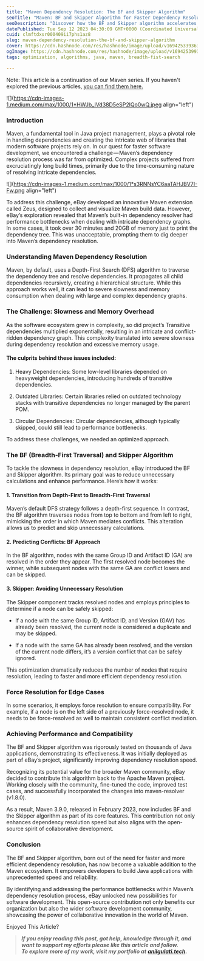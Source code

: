 ```yaml
---
title: "Maven Dependency Resolution: The BF and Skipper Algorithm"
seoTitle: "Maven: BF and Skipper Algorithm for Faster Dependency Resolution"
seoDescription: "Discover how the BF and Skipper algorithm accelerates Maven's dependency resolution process for faster builds"
datePublished: Tue Sep 12 2023 04:30:09 GMT+0000 (Coordinated Universal Time)
cuid: clmftdxsr000409ii7phs1az8
slug: maven-dependency-resolution-the-bf-and-skipper-algorithm
cover: https://cdn.hashnode.com/res/hashnode/image/upload/v1694253393630/e5bc144a-c707-459a-ba46-db2b77ea3366.png
ogImage: https://cdn.hashnode.com/res/hashnode/image/upload/v1694253993651/c7b7f58a-0f05-401a-a26c-3e50190ee376.png
tags: optimization, algorithms, java, maven, breadth-fist-search

---
```


Note: This article is a continuation of our Maven series. If you haven't explored the previous articles, [you can find them here.](https://blog.anilgulati.tech/maven-made-simple-your-guide-to-effortless-project-management)

![](https://cdn-images-1.medium.com/max/1000/1*HWJb_IVd38D5eSP2lQo0wQ.jpeg align="left")

### Introduction

Maven, a fundamental tool in Java project management, plays a pivotal role in handling dependencies and creating the intricate web of libraries that modern software projects rely on. In our quest for faster software development, we encountered a challenge — Maven’s dependency resolution process was far from optimized. Complex projects suffered from excruciatingly long build times, primarily due to the time-consuming nature of resolving intricate dependencies.

![](https://cdn-images-1.medium.com/max/1000/1*s3RNNsYC6aaTAHJBV7I-Fw.png align="left")

To address this challenge, eBay developed an innovative Maven extension called Zeus, designed to collect and visualize Maven build data. However, eBay’s exploration revealed that Maven’s built-in dependency resolver had performance bottlenecks when dealing with intricate dependency graphs. In some cases, it took over 30 minutes and 20GB of memory just to print the dependency tree. This was unacceptable, prompting them to dig deeper into Maven’s dependency resolution.

### Understanding Maven Dependency Resolution

Maven, by default, uses a Depth-First Search (DFS) algorithm to traverse the dependency tree and resolve dependencies. It propagates all child dependencies recursively, creating a hierarchical structure. While this approach works well, it can lead to severe slowness and memory consumption when dealing with large and complex dependency graphs.

### The Challenge: Slowness and Memory Overhead

As the software ecosystem grew in complexity, so did project’s Transitive dependencies multiplied exponentially, resulting in an intricate and conflict-ridden dependency graph. This complexity translated into severe slowness during dependency resolution and excessive memory usage.

#### The culprits behind these issues included:

1. Heavy Dependencies: Some low-level libraries depended on heavyweight dependencies, introducing hundreds of transitive dependencies.
    
2. Outdated Libraries: Certain libraries relied on outdated technology stacks with transitive dependencies no longer managed by the parent POM.
    
3. Circular Dependencies: Circular dependencies, although typically skipped, could still lead to performance bottlenecks.
    

To address these challenges, we needed an optimized approach.

### The BF (Breadth-First Traversal) and Skipper Algorithm

To tackle the slowness in dependency resolution, eBay introduced the BF and Skipper algorithm. Its primary goal was to reduce unnecessary calculations and enhance performance. Here’s how it works:

#### 1\. Transition from Depth-First to Breadth-First Traversal

Maven’s default DFS strategy follows a depth-first sequence. In contrast, the BF algorithm traverses nodes from top to bottom and from left to right, mimicking the order in which Maven mediates conflicts. This alteration allows us to predict and skip unnecessary calculations.

#### 2\. Predicting Conflicts: BF Approach

In the BF algorithm, nodes with the same Group ID and Artifact ID (GA) are resolved in the order they appear. The first resolved node becomes the winner, while subsequent nodes with the same GA are conflict losers and can be skipped.

#### 3\. Skipper: Avoiding Unnecessary Resolution

The Skipper component tracks resolved nodes and employs principles to determine if a node can be safely skipped:

* If a node with the same Group ID, Artifact ID, and Version (GAV) has already been resolved, the current node is considered a duplicate and may be skipped.
    
* If a node with the same GA has already been resolved, and the version of the current node differs, it’s a version conflict that can be safely ignored.
    

This optimization dramatically reduces the number of nodes that require resolution, leading to faster and more efficient dependency resolution.

### Force Resolution for Edge Cases

In some scenarios, it employs force resolution to ensure compatibility. For example, if a node is on the left side of a previously force-resolved node, it needs to be force-resolved as well to maintain consistent conflict mediation.

### Achieving Performance and Compatibility

The BF and Skipper algorithm was rigorously tested on thousands of Java applications, demonstrating its effectiveness. It was initially deployed as part of eBay’s project, significantly improving dependency resolution speed.

Recognizing its potential value for the broader Maven community, eBay decided to contribute this algorithm back to the Apache Maven project. Working closely with the community, fine-tuned the code, improved test cases, and successfully incorporated the changes into maven-resolver (v1.8.0).

As a result, Maven 3.9.0, released in February 2023, now includes BF and the Skipper algorithm as part of its core features. This contribution not only enhances dependency resolution speed but also aligns with the open-source spirit of collaborative development.

### Conclusion

The BF and Skipper algorithm, born out of the need for faster and more efficient dependency resolution, has now become a valuable addition to the Maven ecosystem. It empowers developers to build Java applications with unprecedented speed and reliability.

By identifying and addressing the performance bottlenecks within Maven’s dependency resolution process, eBay unlocked new possibilities for software development. This open-source contribution not only benefits our organization but also the wider software development community, showcasing the power of collaborative innovation in the world of Maven.  
  
Enjoyed This Article?

> ***If you enjoy reading this post, got help, knowledge through it, and want to support my efforts please like this article and follow.  
> To explore more of my work, visit my portfolio at*** [***anilgulati.tech***](https://anilgulati.tech?utmSource=hashnode&article=/maven-dependency-resolution-the-bf-and-skipper-algorithm)***.***